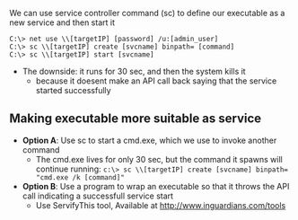 We can use service controller command (sc) to define our executable as a new service and then start it
```
C:\> net use \\[targetIP] [password] /u:[admin_user]
C:\> sc \\[targetIP] create [svcname] binpath= [command]
C:\> sc \\[targetIP] start [svcname]
```

- The downside: it runs for 30 sec, and then the system kills it 
	- because it doesent make an API call back saying that the service started successfully

## Making executable more suitable as service

- **Option A**: Use sc to start a cmd.exe, which we use to invoke another command
	- The cmd.exe lives for only 30 sec, but the command it spawns will continue running:
	`c:\> sc \\[targetIP] create [svcname] binpath= "cmd.exe /k [command]"`
- **Option B**: Use a program to wrap an executable so that it throws the API call indicating a successfull service start
	- Use ServifyThis tool, Available at http://www.inguardians.com/tools